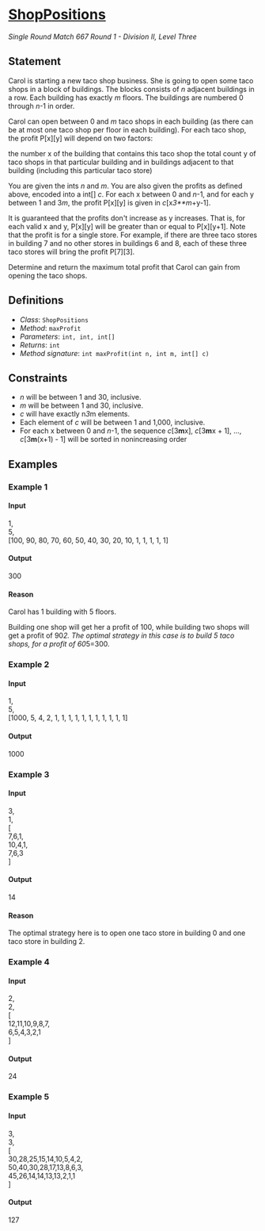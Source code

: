 # [ShopPositions](/tc?module=ProblemDetail&rd=16547&pm=13884)
*Single Round Match 667 Round 1 - Division II, Level Three*

## Statement
Carol is starting a new taco shop business.
She is going to open some taco shops in a block of buildings.
The blocks consists of *n* adjacent buildings in a row.
Each building has exactly *m* floors.
The buildings are numbered 0 through *n*-1 in order.

Carol can open between 0 and *m* taco shops in each building (as there can be at most one taco shop per floor in each building).
For each taco shop, the profit P[x][y] will depend on two factors:

the number x of the building that contains this taco shop
the total count y of taco shops in that particular building and in buildings adjacent to that building (including this particular taco store)

You are given the ints *n* and *m*.
You are also given the profits as defined above, encoded into a int[] *c*.
For each x between 0 and *n*-1, and for each y between 1 and 3*m*, the profit P[x][y] is given in *c*[x*3**m*+y-1].

It is guaranteed that the profits don't increase as y increases. That is, for each valid x and y, P[x][y] will be greater than or equal to P[x][y+1].
Note that the profit is for a single store.
For example, if there are three taco stores in building 7 and no other stores in buildings 6 and 8, each of these three taco stores will bring the profit P[7][3].

Determine and return the maximum total profit that Carol can gain from opening the taco shops.

## Definitions
- *Class*: `ShopPositions`
- *Method*: `maxProfit`
- *Parameters*: `int, int, int[]`
- *Returns*: `int`
- *Method signature*: `int maxProfit(int n, int m, int[] c)`

## Constraints
- *n* will be between 1 and 30, inclusive.
- *m* will be between 1 and 30, inclusive.
- *c* will have exactly n*3*m elements.
- Each element of *c* will be between 1 and 1,000, inclusive.
- For each x between 0 and *n*-1, the sequence *c*[3**m**x], *c*[3**m**x + 1], ..., *c*[3**m**(x+1) - 1] will be sorted in nonincreasing order

## Examples
### Example 1
#### Input
<c>1,<br />5,<br />[100, 90, 80, 70, 60, 50, 40, 30, 20, 10, 1, 1, 1, 1, 1]</c>
#### Output
<c>300</c>
#### Reason
Carol has 1 building with 5 floors.

Building one shop will get her a profit of 100, while building two shops will get a profit of 90*2.
The optimal strategy in this case is to build 5 taco shops, for a profit of 60*5=300.

### Example 2
#### Input
<c>1,<br />5,<br />[1000, 5, 4, 2, 1, 1, 1, 1, 1, 1, 1, 1, 1, 1, 1]</c>
#### Output
<c>1000</c>
### Example 3
#### Input
<c>3,<br />1,<br />[<br />  7,6,1,<br />  10,4,1,<br />  7,6,3<br />]</c>
#### Output
<c>14</c>
#### Reason
The optimal strategy here is to open one taco store in building 0 and one taco store in building 2.

### Example 4
#### Input
<c>2,<br />2,<br />[<br /> 12,11,10,9,8,7,<br /> 6,5,4,3,2,1<br />]</c>
#### Output
<c>24</c>
### Example 5
#### Input
<c>3,<br />3,<br />[<br />  30,28,25,15,14,10,5,4,2,<br />  50,40,30,28,17,13,8,6,3,<br />  45,26,14,14,13,13,2,1,1<br />]</c>
#### Output
<c>127</c>

